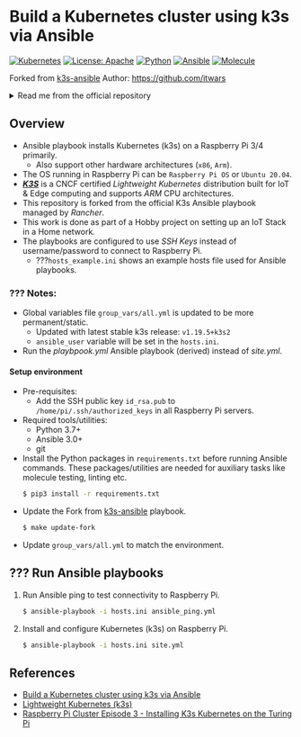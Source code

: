 # Build a Kubernetes cluster using k3s via Ansible

[![Kubernetes](https://img.shields.io/badge/kubernetes-1.20-326CE5?logo=kubernetes)](https://rancher.com/) [![License: Apache](https://img.shields.io/badge/License-Apache-yellow.svg)](https://github.com/universalvishwa/k3s-ansible/blob/master/LICENSE) [![Python](https://img.shields.io/badge/python-3.7-blue?logo=python)](https://www.python.org/downloads/release/python-379/) [![Ansible](https://img.shields.io/badge/ansible-3.1-EE0000?logo=ansible)](https://docs.ansible.com/) [![Molecule](https://img.shields.io/badge/molecule-v3.2-3CAFCE)](https://molecule.readthedocs.io/)

Forked from [k3s-ansible](https://github.com/k3s-io/k3s-ansible)
Author: <https://github.com/itwars>


<details><summary>Read me from the official repository</summary>

## K3s Ansible Playbook

Build a Kubernetes cluster using Ansible with k3s. The goal is easily install a Kubernetes cluster on machines running:

- [X] Debian
- [X] Ubuntu
- [X] CentOS

on processor architecture:

- [X] x64
- [X] arm64
- [X] armhf

## System requirements

Deployment environment must have Ansible 2.4.0+
Master and nodes must have passwordless SSH access

## Usage

First create a new directory based on the `sample` directory within the `inventory` directory:

```bash
cp -R inventory/sample inventory/my-cluster
```

Second, edit `inventory/my-cluster/hosts.ini` to match the system information gathered above. For example:

```bash
[master]
192.16.35.12

[node]
192.16.35.[10:11]

[k3s_cluster:children]
master
node
```

If needed, you can also edit `inventory/my-cluster/group_vars/all.yml` to match your environment.

Start provisioning of the cluster using the following command:

```bash
ansible-playbook site.yml -i inventory/my-cluster/hosts.ini
```

## Kubeconfig

To get access to your **Kubernetes** cluster just

```bash
scp debian@master_ip:~/.kube/config ~/.kube/config
```
</details>

## Overview
- Ansible playbook installs Kubernetes (k3s) on a Raspberry Pi 3/4 primarily.
    - Also support other hardware architectures (`x86`, `Arm`).
- The OS running in Raspberry Pi can be `Raspberry Pi OS` or `Ubuntu 20.04`.
- _**[K3S](https://k3s.io/)**_ is a CNCF certified _Lightweight Kubernetes_ distribution built for IoT & Edge computing and supports _ARM_ CPU architectures.
- This repository is forked from the official K3s Ansible playbook managed by _Rancher_.
- This work is done as part of a Hobby project on setting up an IoT Stack in a Home network.
- The playbooks are configured to use _SSH Keys_ instead of username/password to connect to Raspberry Pi.
    - ???`hosts_example.ini` shows an example hosts file used for Ansible playbooks.

### ??? Notes:
- Global variables file `group_vars/all.yml` is updated to be more permanent/static.
    - Updated with latest stable k3s release: `v1.19.5+k3s2`
    - `ansible_user` variable will be set in the `hosts.ini`.
- Run the _playbpook.yml_ Ansible playbook (derived) instead of _site.yml_. 

#### Setup environment
- Pre-requisites:
    - Add the SSH public key `id_rsa.pub` to `/home/pi/.ssh/authorized_keys` in all Raspberry Pi servers.
- Required tools/utilities:
    - Python 3.7+
    - Ansible 3.0+
    - git
- Install the Python packages in `requirements.txt` before running Ansible commands. These packages/utilities are needed for auxiliary tasks like molecule testing, linting etc.
    ```bash
    $ pip3 install -r requirements.txt
    ```
- Update the Fork from [k3s-ansible](https://github.com/k3s-io/k3s-ansible) playbook.
    ```bash
    $ make update-fork
    ```
- Update `group_vars/all.yml` to match the environment.


## ??? Run Ansible playbooks
1. Run Ansible ping to test connectivity to Raspberry Pi.
    ```bash
    $ ansible-playbook -i hosts.ini ansible_ping.yml
    ```
2. Install and configure Kubernetes (k3s) on Raspberry Pi.
    ```bash
    $ ansible-playbook -i hosts.ini site.yml
    ```

## References
- [Build a Kubernetes cluster using k3s via Ansible](https://github.com/k3s-io/k3s-ansible)
- [Lightweight Kubernetes (k3s)](https://k3s.io/)
- [Raspberry Pi Cluster Episode 3 - Installing K3s Kubernetes on the Turing Pi](https://www.jeffgeerling.com/blog/2020/installing-k3s-kubernetes-on-turing-pi-raspberry-pi-cluster-episode-3)